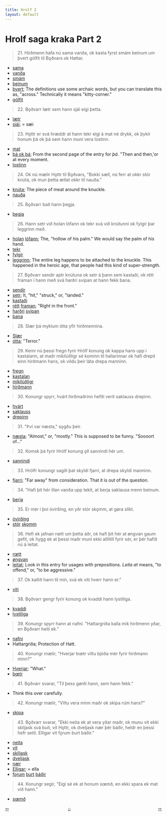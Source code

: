 ```yaml
---
title: Hrolf 2
layout: default
---
```


# Hrolf saga kraka Part 2

>21\. Hirðmenn hafa nú sama vanða, ok kasta fyrst smám beinum um þvert gólfit til Bǫðvars ok Hattar.

* [sama](https://en.wiktionary.org/wiki/samr)
* [vanða](http://www.germanic-lexicon-project.org/cgi-bin/gmc_search_v3?cmd=viewthis&id=cv:b0677:19)
* [smám](http://www.germanic-lexicon-project.org/cgi-bin/gmc_search_v3?cmd=viewthis&id=cv:b0570:40)
* [beinum](https://en.wiktionary.org/wiki/bein#Old_Norse)
* [þvert](https://en.wiktionary.org/wiki/%C3%BEverr); The definitions use some archaic words, but you can translate this as, "across." Technically it means "kitty-corner."
* [gólfit](http://www.germanic-lexicon-project.org/cgi-bin/gmc_search_v3?cmd=viewthis&id=cv:b0210:18)

>22\. Bǫðvarr lætr sem hann sjái eigi þetta.

* [lætr](https://en.wiktionary.org/wiki/l%C3%A1ta#Old_Norse)
* [sjái](https://en.wiktionary.org/wiki/sj%C3%A1#Alternative_forms); = sæi

>23\. Hǫttr er svá hræddr at hann tekr eigi á mat né drykk, ok þykir honum þá ok þá sem hann muni vera lostinn. 

* [mat](http://www.germanic-lexicon-project.org/cgi-bin/gmc_search_v3?cmd=viewthis&id=cv:b0414:52)
* [þá ok þá](http://www.germanic-lexicon-project.org/cgi-bin/gmc_search_v3?cmd=viewthis&id=cv:b0732:1); From the second page of the entry for _þá_. "Then and then,'or at every moment.
* [lostinn](https://en.wiktionary.org/wiki/lj%C3%B3sta#Old_Norse)

>24\. Ok nú mælir Hǫttr til Bǫðvars, "Bokki sæll, nú ferr at okkr stór knúta, ok mun þetta ætlat okkr til nauða."

* [knúta](http://www.germanic-lexicon-project.org/cgi-bin/gmc_search_v3?cmd=viewthis&id=cv:b0346:28); The piece of meat around the knuckle.
* [nauða](https://en.wiktionary.org/wiki/nau%C3%B0#Old_Norse)

>25\. Bǫðvarr bað hann þegja. 

* [þegja](https://en.wiktionary.org/wiki/%C3%BEegja#Old_Norse)

>26\. Hann setr við holan lófann ok tekr svá við knútunni ok fylgir þar leggrinn með.

* [holan](https://en.wiktionary.org/wiki/hola#Icelandic) [lófann](https://en.wiktionary.org/wiki/l%C3%B3fi#Old_Norse); The, "hollow of his palm." We would say the palm of his hand.
* [tekr](https://en.wiktionary.org/wiki/taka#Old_Norse)
* [fylgir](https://en.wiktionary.org/wiki/fylgja#Old_Norse)
* [leggrinn](https://en.wiktionary.org/wiki/leggr); The entire leg happens to be attached to the knuckle. This happened in the heroic age, that people had this kind of super-strength.

>27\. Bǫðvarr sendir aptr knútuna ok setr á þann sem kastaði, ok rétt framan í hann með svá harðri svipan at hann fekk bana. 

* [sendir](https://en.wiktionary.org/wiki/senda)
* [setr](https://en.wiktionary.org/wiki/setja#Old_Norse); It, "hit," "struck," or, "landed."
* [kastaði](https://en.wiktionary.org/wiki/kasta#Old_Norse)
* [rétt](https://en.wiktionary.org/wiki/r%C3%A9tt#Old_Norse) [framan](https://en.wiktionary.org/wiki/framan#Old_Norse); "Right in the front."
* [harðri](https://en.wiktionary.org/wiki/har%C3%B0r) [svipan](http://www.germanic-lexicon-project.org/cgi-bin/gmc_search_v3?cmd=viewthis&id=cv:b0611:42)
* [bana](https://en.wiktionary.org/wiki/bana#Old_Norse)

>28\. Slær þá myklum ótta yfir hirðmennina.

* [Slær](https://en.wiktionary.org/wiki/sl%C3%A1#Old_Norse)
* [ótta](http://www.germanic-lexicon-project.org/cgi-bin/gmc_search_v3?cmd=viewthis&id=cv:b0473:29); "Terror."

>29\. Kemr nú þessi fregn fyrir Hrólf konung ok kappa hans upp í kastalann, at maðr mikilúðligr sé kominn til hallarinnar ok hafi drepit einn hirðmann hans, ok vildu þeir láta drepa manninn. 

* [fregn](http://www.germanic-lexicon-project.org/cgi-bin/gmc_search_v3?cmd=viewthis&id=cv:b0172:11)
* [kastalan](http://www.germanic-lexicon-project.org/cgi-bin/gmc_search_v3?cmd=viewthis&id=cv:b0333:2)
* [mikilúðligr](http://www.germanic-lexicon-project.org/cgi-bin/gmc_search_v3?cmd=viewthis&id=cv:b0428:1)
* [hirðmann](http://www.germanic-lexicon-project.org/cgi-bin/gmc_search_v3?cmd=viewthis&id=cv:b0264:5)

>30\. Konungr spyrr, hvárt hirðmaðrinn hefði verit saklauss drepinn.

* [hvárt](https://en.wiktionary.org/wiki/hv%C3%A1rr)
* [saklauss](http://www.germanic-lexicon-project.org/cgi-bin/gmc_search_v3?cmd=viewthis&id=cv:b0620:7)
* [drepinn](https://en.wiktionary.org/wiki/drepa#Old_Norse)

>31\. "Því var næsta," sǫgðu þeir.

* [næsta](http://www.germanic-lexicon-project.org/cgi-bin/gmc_search_v3?cmd=viewthis&id=cv:b0461:16); "Almost," or, "mostly." This is supposed to be funny. "Soooort of..."

>32\. Komsk þá fyrir Hrólf konung ǫll sannindi hér um.

* [sannindi](http://www.germanic-lexicon-project.org/cgi-bin/gmc_search_v3?cmd=viewthis&id=cv:b0514:21)

>33\. Hrólfr konungr sagði þat skyldi fjarri, at drepa skyldi manninn.

* [fjarri](http://www.germanic-lexicon-project.org/cgi-bin/gmc_search_v3?cmd=viewthis&id=cv:b0156:62); "Far away" from consideration. That it is out of the question.

>34\. "Hafi þit hér illan vanða upp tekit, at berja saklausa menn beinum.

* [berja](https://en.wiktionary.org/wiki/berja#Old_Norse)

>35\. Er mér í því óvirðing, en yðr stór skǫmm, at gøra slíkt.

* [óvirðing](https://en.wiktionary.org/wiki/%C3%B3vir%C3%B0ing)
* [stór](https://en.wiktionary.org/wiki/st%C3%B3r#Old_Norse) [skǫmm](http://www.germanic-lexicon-project.org/cgi-bin/gmc_search_v3?cmd=viewthis&id=cv:b0565:31)

>36\. Hefi ek jafnan rœtt um þetta áðr, ok hafi þit hér at øngvan gaum gefit, ok hygg ek at þessi maðr muni ekki alllítill fyrir sér, er þér hafið nú á leitat. 

* [rœtt](http://www.germanic-lexicon-project.org/cgi-bin/gmc_search_v3?cmd=viewthis&id=cv:b0505:46)
* [øngvan](https://en.wiktionary.org/wiki/engi#Pronoun)
* [leitat](http://www.germanic-lexicon-project.org/cgi-bin/gmc_search_v3?cmd=viewthis&id=cv:b0383:18); Look in this entry for usages with prepositions. _Leita at_ means, "to offend," or, "to be aggressive." 

>37\. Ok kallið hann til mín, svá ek viti hverr hann er."

* [viti](https://en.wiktionary.org/wiki/vita#Old_Norse)

>38\. Bǫðvarr gengr fyrir konung ok kvaddi hann lystiliga.

* [kvaddi](https://en.wiktionary.org/wiki/kve%C3%B0ja#Old_Norse)
* [lystiliga](http://www.germanic-lexicon-project.org/cgi-bin/gmc_search_v3?cmd=viewthis&id=cv:b0402:13)

>39\. Konungr spyrr hann at nafni. "Hattargriða kalla mik hirðmenn yðar, en Bǫðvarr heiti ek."

* [nafni](https://en.wiktionary.org/wiki/nafni#Old_Norse)
* Hattargriða; Protection of Hatt. 

>40\. Konungr mælir, "Hverjar bœtr viltu bjóða mér fyrir hirðmann minn?"

* [Hverjar](https://en.wiktionary.org/wiki/hverr); "What."
* [bœtr](https://en.wiktionary.org/wiki/b%C3%B3t#Old_Norse)

>41\. Bǫðvarr svarar, "Til þess gørði hann, sem hann fekk."

* Think this over carefully. 

>42\. Konungr mælir, "Viltu vera minn maðr ok skipa rúm hans?"

* [skipa](https://en.wiktionary.org/wiki/skipa#Old_Norse)

>43\. Bǫðvarr svarar, "Ekki neita ek at vera yðar maðr, ok munu vit ekki skiljask svá buit, vit Hǫttr, ok dveljask nær þér báðir, heldr en þessi hefr setit. Elligar vit fǫrum burt báðir."

* [neita](https://en.wiktionary.org/wiki/neita#Old_Norse)
* [vit](https://en.wiktionary.org/wiki/ek#Old_Norse)
* [skiljask](https://en.wiktionary.org/wiki/skilja#Old_Norse)
* [dveljask](https://en.wiktionary.org/wiki/dvelja#Old_Norse)
* [nær](https://en.wiktionary.org/wiki/n%C3%A6r#Old_Norse)
* [Elligar](http://www.germanic-lexicon-project.org/cgi-bin/gmc_search_v3?cmd=viewthis&id=cv:b0126:21); = ella
* [fǫrum](https://en.wiktionary.org/wiki/fara#Old_Norse) [burt](https://en.wiktionary.org/wiki/braut#Old_Norse) [báðir](https://en.wiktionary.org/wiki/b%C3%A1%C3%B0ir#Old_Norse)

>44\. Konungr segir, "Eigi sé ek at honum sœmð, en ekki spara ek mat við hann."

* [sœmð](https://en.wiktionary.org/wiki/s%C5%93md)

<div style="float: left"><a href="http://rcblack.net/reader/hrolf1">⇦</a></div>
<div style="float: right"><a href="http://rcblack.net/reader/hrolf3">⇨</a></div>
<div style="margin: 0 auto; width: 100px;"><a href="http://rcblack.net/grammar/front">&#8962;</a></div>


